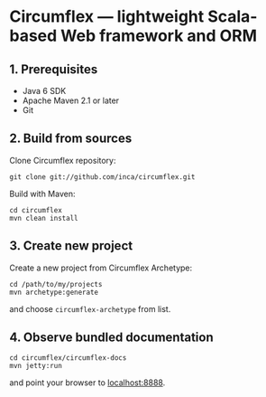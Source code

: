 # Circumflex — lightweight Scala-based Web framework and ORM

## 1. Prerequisites

* Java 6 SDK
* Apache Maven 2.1 or later
* Git

## 2. Build from sources

Clone Circumflex repository:

    git clone git://github.com/inca/circumflex.git

Build with Maven:

    cd circumflex
    mvn clean install

## 3. Create new project

Create a new project from Circumflex Archetype:

    cd /path/to/my/projects
    mvn archetype:generate

and choose `circumflex-archetype` from list.

## 4. Observe bundled documentation

    cd circumflex/circumflex-docs
    mvn jetty:run

and point your browser to [localhost:8888](http://localhost:8888).

